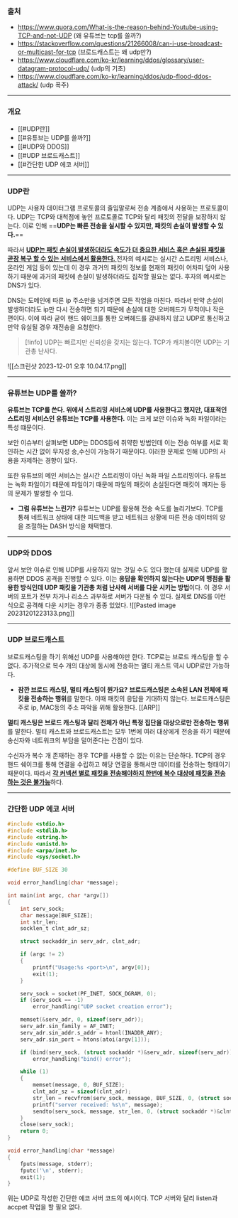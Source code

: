 ### 출처
* https://www.quora.com/What-is-the-reason-behind-Youtube-using-TCP-and-not-UDP  (왜 유튜브는 tcp를 쓸까?)
* https://stackoverflow.com/questions/21266008/can-i-use-broadcast-or-multicast-for-tcp (브로드캐스트는 왜 udp만?)
* https://www.cloudflare.com/ko-kr/learning/ddos/glossary/user-datagram-protocol-udp/ (udp의 기초)
* https://www.cloudflare.com/ko-kr/learning/ddos/udp-flood-ddos-attack/ (udp 폭주)
____
### 개요
* [[#UDP란]]
* [[#유튜브는 UDP를 쓸까?]]
* [[#UDP와 DDOS]]
* [[#UDP 브로드캐스트]]
* [[#간단한 UDP 에코 서버]]
___
### UDP란
UDP는 사용자 데이터그램 프로토콜의 줄임말로써 전송 계층에서 사용하는 프로토콜이다. UDP는 TCP와 대척점에 놓인 프로토콜로 TCP와 달리 패킷의 전달을 보장하지 않는다. 이로 인해 ==**UDP는 빠른 전송을 실시할 수 있지만, 패킷의 손실이 발생할 수 있다.**==

따라서 <b><u>UDP는 패킷 손실이 발생하더라도 속도가 더 중요한 서비스 혹은 손실된 패킷을 곧장 복구 할 수 있는 서비스에서 활용한다. </u></b> 전자의 예시로는 실시간 스트리밍 서비스나, 온라인 게임 등이 있는데 이 경우 과거의 패킷의 정보를 현재의 패킷이 어차피 덮어 사용하기 때문에 과거의 패킷에 손실이 발생하더라도 집착할 필요는 없다. 후자의 예시로는 DNS가 있다.

DNS는 도메인에 따른 ip 주소만을 넘겨주면 모든 작업을 마친다. 따라서  만약 손실이 발생하더라도 ip만 다시 전송하면 되기 때문에 손실에 대한 오버헤드가 무척이나 작은 편이다. 이에 따라 굳이 핸드 쉐이크를 통한 오버헤드를 감내하지 않고 UDP로 통신하고 만약 유실될 경우 재전송을 요청한다.

> [!info]
> UDP는 빠르지만 신뢰성을 갖지는 않는다. TCP가 캐치볼이면 UDP는 기관총 난사다.

![[스크린샷 2023-12-01 오후 10.04.17.png]]

___
### 유튜브는 UDP를 쓸까?
**유튜브는 TCP를 쓴다. 위에서 스트리밍 서비스에 UDP를 사용한다고 했지만, 대표적인 스트리밍 서비스인 유튜브는 TCP를 사용한다.** 이는 크게 보안 이슈와 녹화 파일이라는 특성 떄문이다.

보안 이슈부터 살펴보면 UDP는 DDOS등에 취약한 방법인데 이는 전송 여부를 서로 확인하는 시간 없이 무지성 송,수신이 가능하기 때문이다. 이러한 문제로 인해 UDP의 사용을 자제하는 경향이 있다.

또한 유튜브의 메인 서비스는 실시간 스트리밍이 아닌 녹화 파일 스트리밍이다. 유튜브는 녹화 파일이기 때문에 파일이기 때문에 파일의 패킷이 손실된다면 패킷이 깨지는 등의 문제가 발생할 수 있다.  

* **그럼 유튜브는 느린가?**
유튜브는  UDP를 활용해 전송 속도를 늘리기보다. TCP를 통해 네트워크 상태에 대한 피드백을 받고 네트워크 상황에 따른 전송 데이터의 양을 조절하는  DASH 방식을 채택했다.
___
### UDP와 DDOS
앞서 보안 이슈로 인해  UDP를 사용하지 않는 것일 수도 있다 했는데 실제로 UDP를 활용하면 DDOS 공격을 진행할 수 있다. 이는 **응답을 확인하지 않는다는 UDP의 맹점을 활용한 방식인데 UDP 패킷을 기관총 처럼 난사해 서버를 다운 시키는 방법**이다. 이 경우 서버의 포트가 전부 차거나 리소스 과부하로 서버가 다운될 수 있다. 실제로 DNS를 이런 식으로 공격해 다운 시키는 경우가 종종 있었다.
![[Pasted image 20231201223133.png]]
___
### UDP 브로드캐스트
브로드캐스팅을 하기 위해선 UDP를 사용해야만 한다.  TCP로는 브로드 캐스팅을 할 수 없다. 추가적으로 복수 개의 대상에 동시에 전송하는 멀티 캐스트 역시 UDP로만 가능하다.

* **잠깐 브로드 캐스팅, 멀티 캐스팅이 뭔가요?**
**브로드캐스팅은 소속된 LAN 전체에 패킷을 전송하는 행위**를 말한다. 이때 패킷의 응답을 기대하지 않는다. 브로드캐스팅은 주로 ip, MAC등의 주소 파악을 위해 활용한다. [[ARP]]

**멀티 캐스팅은 브로드 캐스팅과 달리 전체가 아닌 특정 집단을 대상으로만 전송하는 행위**를 말한다. 멀티 캐스트와 브로드캐스트는 모두 1번에 여러 대상에게 전송을 하기 때문에 송신자와 네트워크의 부담을 덜어준다는 간점이 있다.

수신자가 복수 개 존재하는 경우 TCP를 사용할 수 없는 이유는 단순하다.  TCP의 경우 핸드 쉐이크를 통해 연결을 수립하고 해당 연결을 통해서만 데이터를 전송하는 형태이기 때문이다. 따라서  <u><b>각 커넥션 별로 패킷을 전송해야하지 한번에 복수 대상에 패킷을 전송하는 것은 불가능</b></u>하다.
___
### 간단한 UDP 에코 서버

```c
#include <stdio.h>
#include <stdlib.h>
#include <string.h>
#include <unistd.h>
#include <arpa/inet.h>
#include <sys/socket.h>

#define BUF_SIZE 30

void error_handling(char *message);

int main(int argc, char *argv[])
{
    int serv_sock;
    char message[BUF_SIZE];
    int str_len;
    socklen_t clnt_adr_sz;

    struct sockaddr_in serv_adr, clnt_adr;

    if (argc != 2)
    {
        printf("Usage:%s <port>\n", argv[0]);
        exit(1);
    }

    serv_sock = socket(PF_INET, SOCK_DGRAM, 0);
    if (serv_sock == -1)
        error_handling("UDP socket creation error");

    memset(&serv_adr, 0, sizeof(serv_adr));
    serv_adr.sin_family = AF_INET;
    serv_adr.sin_addr.s_addr = htonl(INADDR_ANY);
    serv_adr.sin_port = htons(atoi(argv[1]));

    if (bind(serv_sock, (struct sockaddr *)&serv_adr, sizeof(serv_adr)) == -1)
        error_handling("bind() error");

    while (1)
    {
        memset(message, 0, BUF_SIZE);
        clnt_adr_sz = sizeof(clnt_adr);
        str_len = recvfrom(serv_sock, message, BUF_SIZE, 0, (struct sockaddr *)&clnt_adr, &clnt_adr_sz);
        printf("server received: %s\n", message);
        sendto(serv_sock, message, str_len, 0, (struct sockaddr *)&clnt_adr, clnt_adr_sz);
    }
    close(serv_sock);
    return 0;
}

void error_handling(char *message)
{
    fputs(message, stderr);
    fputc('\n', stderr);
    exit(1);
}
```
위는 UDP로 작성한 간단한 에코 서버 코드의 예시이다. TCP 서버와 달리 listen과 accpet 작업을 할 필요 없다. 